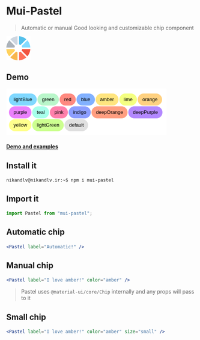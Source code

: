 # Mui-Pastel

> Automatic or manual Good looking and customizable chip component

![uwu Pastel](./icon.png)

## Demo

![screenshot](./screenshot.png)

#### [Demo and examples](http://nikandlv.github.io/mui-pastel)

## Install it

```console
nikandlv@nikandlv.ir:~$ npm i mui-pastel
```

## Import it

```javascript
import Pastel from "mui-pastel";
```

## Automatic chip

```jsx
<Pastel label="Automatic!" />
```

## Manual chip

```jsx
<Pastel label="I love amber!" color="amber" />
```

> Pastel uses `@material-ui/core/Chip` internally and any props will pass to it

## Small chip

```jsx
<Pastel label="I love amber!" color="amber" size="small" />
```
